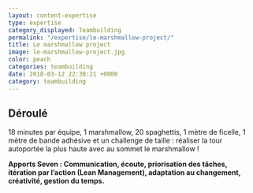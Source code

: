 ```yaml
---
layout: content-expertise
type: expertise
category_displayed: Teambuilding
permalink: "/expertise/le-marshmallow-project/"
title: Le marshmallow project
image: le-marshmallow-project.jpg
color: peach
categories: teambuilding
date: 2018-03-12 22:30:21 +0000
category: teambuilding
---
```


## Déroulé

18 minutes par équipe, 1 marshmallow, 20 spaghettis, 1 mètre de ficelle, 1 mètre de bande adhésive et un challenge de taille&nbsp;: réaliser la tour autoportée la plus haute avec au sommet le marshmallow&nbsp;!

**Apports Seven&nbsp;: Communication, écoute, priorisation des tâches, itération par l’action (Lean Management), adaptation au changement, créativité, gestion du temps.**

